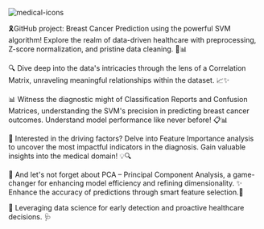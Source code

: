 ![medical-icons](https://github.com/MAsad92/Breast-cancer-Prediction/assets/110890421/542d25a1-e3a6-441e-8386-8db2fca643f8)


🎗️GitHub project: Breast Cancer Prediction using the powerful SVM algorithm! Explore the realm of data-driven healthcare with preprocessing, Z-score normalization, and pristine data cleaning. 🏥📊

🔍 Dive deep into the data's intricacies through the lens of a Correlation Matrix, unraveling meaningful relationships within the dataset. 📈✨

📊 Witness the diagnostic might of Classification Reports and Confusion Matrices, understanding the SVM's precision in predicting breast cancer outcomes. Understand model performance like never before! 📋📊

🎯 Interested in the driving factors? Delve into Feature Importance analysis to uncover the most impactful indicators in the diagnosis. Gain valuable insights into the medical domain! 💡🔍

🌟 And let's not forget about PCA – Principal Component Analysis, a game-changer for enhancing model efficiency and refining dimensionality. ✨ Enhance the accuracy of predictions through smart feature selection.🔬

📲  Leveraging data science for early detection and proactive healthcare decisions. 🩺
